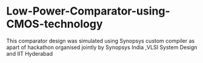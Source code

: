 # Low-Power-Comparator-using-CMOS-technology
This comparator design was simulated using Synopsys custom compiler as apart of hackathon organised jointly by Synopsys India ,VLSI System Design and IIT Hyderabad
